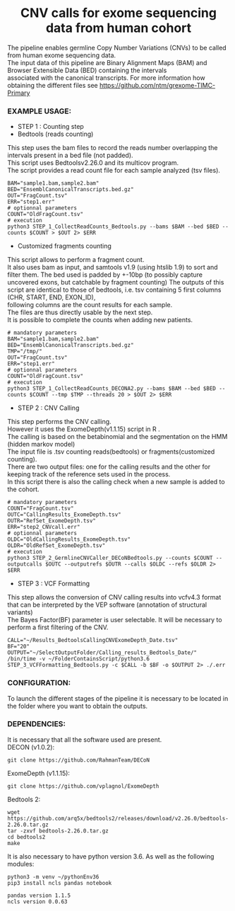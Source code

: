 <h1 align="center"> CNV calls for exome sequencing data from human cohort </h1>


The pipeline enables germline Copy Number Variations (CNVs) to be called from human exome sequencing data.<br>
The input data of this pipeline are Binary Alignment Maps (BAM) and Browser Extensible Data (BED) containing the intervals<br>
associated with the canonical transcripts.
For more information how obtaining the different files see https://github.com/ntm/grexome-TIMC-Primary<br>

### EXAMPLE USAGE:

* STEP 1 : Counting step  <br>
 * Bedtools (reads counting)<br>

This step uses the bam files to record the reads number overlapping the intervals present in a bed file (not padded).<br>
This script uses Bedtoolsv2.26.0 and its multicov program.<br>
The script provides a read count file for each sample analyzed (tsv files).<br>

```
BAM="sample1.bam,sample2.bam"
BED="EnsemblCanonicalTranscripts.bed.gz"
OUT="FragCount.tsv"
ERR="step1.err"
# optionnal parameters
COUNT="OldFragCount.tsv"
# execution
python3 STEP_1_CollectReadCounts_Bedtools.py --bams $BAM --bed $BED --counts $COUNT > $OUT 2> $ERR 

```

 * Customized fragments counting

This script allows to perform a fragment count. <br>
It also uses bam as input, and samtools v1.9 (using htslib 1.9) to sort and filter them.
The bed used is padded by +-10bp (to possibly capture uncovered exons, but catchable by fragment counting)
The outputs of this script are identical to those of bedtools, i.e. tsv containing 5 first columns (CHR, START, END, EXON_ID),<br>
following columns are the count results for each sample.<br>
The files are thus directly usable by the next step.<br>
It is possible to complete the counts when adding new patients.<br>

```
# mandatory parameters
BAM="sample1.bam,sample2.bam"
BED="EnsemblCanonicalTranscripts.bed.gz"
TMP="/tmp/"
OUT="FragCount.tsv"
ERR="step1.err"
# optionnal parameters
COUNT="OldFragCount.tsv"
# execution
python3 STEP_1_CollectReadCounts_DECONA2.py --bams $BAM --bed $BED --counts $COUNT --tmp $TMP --threads 20 > $OUT 2> $ERR 

```

* STEP 2 : CNV Calling<br>

This step performs the CNV calling.<br>
However it uses the ExomeDepth(v1.1.15) script in R .<br>
The calling is based on the betabinomial and the segmentation on the HMM (hidden markov model)<br>
The input file is .tsv counting reads(bedtools) or fragments(customized counting).<br>
There are two output files: one for the calling results and the other for keeping track of the reference sets used in the process.<br>
In this script there is also the calling check when a new sample is added to the cohort.<br>

```
# mandatory parameters
COUNT="FragCount.tsv"
OUTC="CallingResults_ExomeDepth.tsv"
OUTR="RefSet_ExomeDepth.tsv"
ERR="step2_CNVcall.err"
# optionnal parameters
OLDC="OldCallingResults_ExomeDepth.tsv"
OLDR="OldRefSet_ExomeDepth.tsv"
# execution
python3 STEP_2_GermlineCNVCaller_DECoNBedtools.py --counts $COUNT --outputcalls $OUTC --outputrefs $OUTR --calls $OLDC --refs $OLDR 2> $ERR

```

* STEP 3 : VCF Formatting<br>

This step allows the conversion of CNV calling results into vcfv4.3 format that can be interpreted by the VEP software (annotation of structural variants) <br>
The Bayes Factor(BF) parameter is user selectable. It will be necessary to perform a first filtering of the CNV. <br>
```
CALL="~/Results_BedtoolsCallingCNVExomeDepth_Date.tsv"
BF="20"
OUTPUT="~/SelectOutputFolder/Calling_results_Bedtools_Date/"
/bin/time -v ~/FolderContainsScript/python3.6 STEP_3_VCFFormatting_Bedtools.py -c $CALL -b $BF -o $OUTPUT 2> ./.err
```

### CONFIGURATION:
To launch the different stages of the pipeline it is necessary to be located in the folder where you want to obtain the outputs. <br>

### DEPENDENCIES:
It is necessary that all the software used are present. <br>
DECON (v1.0.2): <br>
```
git clone https://github.com/RahmanTeam/DECoN
```
ExomeDepth (v1.1.15):
```
git clone https://github.com/vplagnol/ExomeDepth
```
Bedtools 2:<br>
```
wget https://github.com/arq5x/bedtools2/releases/download/v2.26.0/bedtools-2.26.0.tar.gz
tar -zxvf bedtools-2.26.0.tar.gz
cd bedtools2
make
```
It is also necessary to have python version 3.6.
As well as the following modules:
```
python3 -m venv ~/pythonEnv36
pip3 install ncls pandas notebook

pandas version 1.1.5
ncls version 0.0.63
```
